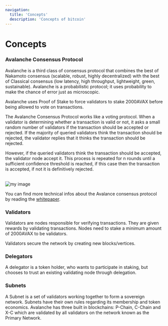 ```yaml
---
navigation:
  title: 'Concepts'
  description: 'Concepts of bitcoin'
---
```


# Concepts

### Avalanche Consensus Protocol

Avalanche is a third class of consensus protocol that combines the best of Nakamoto consensus
(scalable, robust, highly decentralized) with the best of Classical consensus (low latency, high throughput, lightweight, green, sustainable).
Avalanche is a probabilistic protocol; it uses probability to make the chance of error just as microscopic.

Avalanche uses Proof of Stake to force validators to stake 2000AVAX before being allowed to vote on transactions.

The Avalanche Consensus Protocol works like a voting protocol. When a validator is determining whether a transaction is valid or not,
it asks a small random number of validators if the transaction should be accepted or rejected.
If the majority of queried validators think the transaction should be rejected, 
the validator replies that it thinks the transaction should be rejected. 

However, if the queried validators think the transaction should be accepted, the validator node accept it. 
This process is repeated for n rounds until a sufficient confidence threshold is reached, 
if this case then the transaction is accepted, if not it is definitively rejected.

<br> ![my image](/img/blockchain/avalanche_consensus.png)<br>

You can find more technical infos about the Avalance consensus protocol by reading the [whitepaper](https://arxiv.org/pdf/1906.08936.pdf).

### Validators
Validators are nodes responsible for verifying transactions. They are given rewards by validating transactions. Nodes need to stake a minimum amount of 2000AVAX to be validators.

Validators secure the network by creating new blocks/vertices.

### Delegators
A delegator is a token holder, who wants to participate in staking, but chooses to trust an existing validating node through delegation.

### Subnets
A Subnet is a set of validators working together to form a sovereign network. Subnets have their own rules regarding its membership and token economics. Avalanche has three built in blockchains: P-Chain, C-Chain and X-C which are validated by all validators on the network known as the Primary Network.
